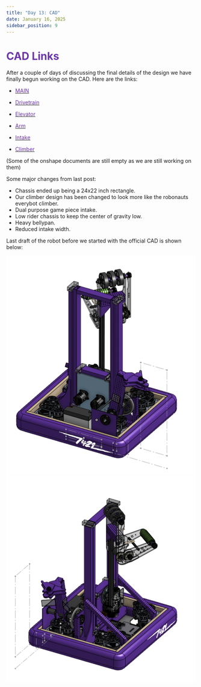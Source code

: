 ```yaml
---
title: "Day 13: CAD"
date: January 16, 2025
sidebar_position: 9
---
```


# <span style="color:#6b35aa">CAD Links</span>

After a couple of days of discussing the final details of the design we have finally begun working on the CAD. Here are the links:

- <a href="https://cad.onshape.com/documents/6e2e164faf51d52a7f087f27/w/604c571604be9313a0d80876/e/e8aed2df21edf0719de38296"><span style="color:#6b35aa">MAIN</span></a>

- <a href="https://cad.onshape.com/documents/211e01e5087606fb82ab501a/w/7e08f62b5f4c69b1e4dfc5d4/e/9d415e4b1ddf1c81f6c06f6d"><span style="color:#6b35aa">Drivetrain</span></a>

- <a href="https://cad.onshape.com/documents/7b08765c4e8dcd2f9c2e0b2b/w/700c4b937a0cdf369bbdaf7a/e/e4b561324e7b8e7ef5afe00e"><span style="color:#6b35aa">Elevator</span></a>

- <a href="https://cad.onshape.com/documents/c1c789667f044d7af9286c0a/w/dd8ab0bdf71113f409613406/e/d96cb238f273892fe4894944"><span style="color:#6b35aa">Arm</span></a>

- <a href="https://cad.onshape.com/documents/399cd96e2bc7591b7524c44d/w/53247569b14ebf172ea3684f/e/8c5a4cd06902cec58a9cb36a"><span style="color:#6b35aa">Intake</span></a>

- <a href="https://cad.onshape.com/documents/4604732f0e9e6ca0b6a1de4f/w/b849c355332932fba55488f0/e/cb3c618ef50c18d6d7865868"><span style="color:#6b35aa">Climber</span></a>

(Some of the onshape documents are still empty as we are still working on them)

Some major changes from last post:

- Chassis ended up being a 24x22 inch rectangle.
- Our climber design has been changed to look more like the robonauts everybot climber.
- Dual purpose game piece intake.
- Low rider chassis to keep the center of gravity low.
- Heavy bellypan.
- Reduced intake width.

Last draft of the robot before we started with the official CAD is shown below:

![Robot Draft](Robot-1.png)
![Robot Draft](Robot-2.png)
